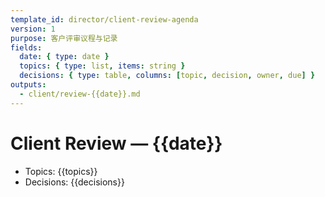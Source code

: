 ```yaml
---
template_id: director/client-review-agenda
version: 1
purpose: 客户评审议程与记录
fields:
  date: { type: date }
  topics: { type: list, items: string }
  decisions: { type: table, columns: [topic, decision, owner, due] }
outputs:
  - client/review-{{date}}.md
---
```


# Client Review — {{date}}

- Topics: {{topics}}
- Decisions: {{decisions}}
